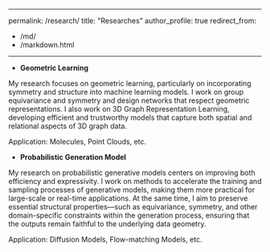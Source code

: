 
---
permalink: /research/
title: "Researches"
author_profile: true
redirect_from: 
  - /md/
  - /markdown.html
---

* **Geometric Learning**

My research focuses on geometric learning, particularly on incorporating symmetry and structure into machine learning models. I work on group equivariance and symmetry and design networks that respect geometric representations. I also work on 3D Graph Representation Learning, developing efficient and trustworthy models that capture both spatial and relational aspects of 3D graph data.

Application: Molecules, Point Clouds, etc.

* **Probabilistic Generation Model**

My research on probabilistic generative models centers on improving both efficiency and expressivity. I work on methods to accelerate the training and sampling processes of generative models, making them more practical for large-scale or real-time applications. At the same time, I aim to preserve essential structural properties—such as equivariance, symmetry, and other domain-specific constraints within the generation process, ensuring that the outputs remain faithful to the underlying data geometry.

Application: Diffusion Models, Flow-matching Models, etc.
